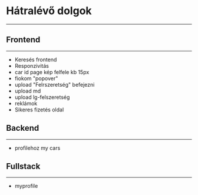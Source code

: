 # **Hátralévő dolgok**
---
## Frontend
---
- Keresés frontend <br>
- Responzivitás <br>
- car id page kép felfele kb 15px <br>
- fiokom "popover" <br>
- upload "Felrszeretség" befejezni <br>
- upload md <br>
- upload lg-felszeretség <br>
- reklámok <br>
- Sikeres fizetés oldal


## Backend
---

- profilehoz my cars <br>


## Fullstack
---
- myprofile

